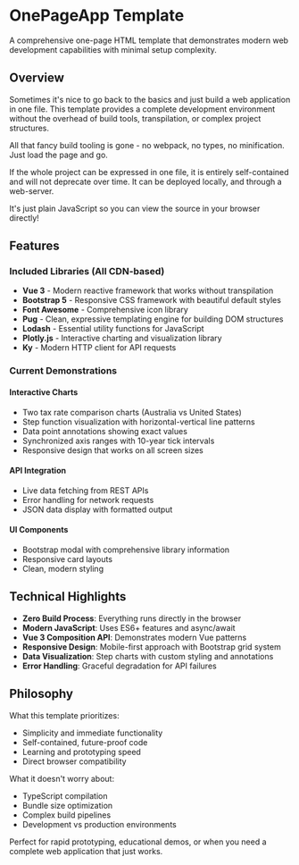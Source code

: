 # OnePageApp Template

A comprehensive one-page HTML template that demonstrates modern web development capabilities with minimal setup complexity.

## Overview

Sometimes it's nice to go back to the basics and just build a web application in one file. This template provides a complete development environment without the overhead of build tools, transpilation, or complex project structures.

All that fancy build tooling is gone - no webpack, no types, no minification. Just load the page and go.

If the whole project can be expressed in one file, it is entirely self-contained and will not deprecate over time. It can be deployed locally, and through a web-server.

It's just plain JavaScript so you can view the source in your browser directly!

## Features

### Included Libraries (All CDN-based)
- **Vue 3** - Modern reactive framework that works without transpilation
- **Bootstrap 5** - Responsive CSS framework with beautiful default styles
- **Font Awesome** - Comprehensive icon library
- **Pug** - Clean, expressive templating engine for building DOM structures
- **Lodash** - Essential utility functions for JavaScript
- **Plotly.js** - Interactive charting and visualization library
- **Ky** - Modern HTTP client for API requests

### Current Demonstrations

#### Interactive Charts
- Two tax rate comparison charts (Australia vs United States)
- Step function visualization with horizontal-vertical line patterns
- Data point annotations showing exact values
- Synchronized axis ranges with 10-year tick intervals
- Responsive design that works on all screen sizes

#### API Integration
- Live data fetching from REST APIs
- Error handling for network requests
- JSON data display with formatted output

#### UI Components
- Bootstrap modal with comprehensive library information
- Responsive card layouts
- Clean, modern styling

## Technical Highlights

- **Zero Build Process**: Everything runs directly in the browser
- **Modern JavaScript**: Uses ES6+ features and async/await
- **Vue 3 Composition API**: Demonstrates modern Vue patterns
- **Responsive Design**: Mobile-first approach with Bootstrap grid system
- **Data Visualization**: Step charts with custom styling and annotations
- **Error Handling**: Graceful degradation for API failures

## Philosophy

What this template prioritizes:
- Simplicity and immediate functionality
- Self-contained, future-proof code
- Learning and prototyping speed
- Direct browser compatibility

What it doesn't worry about:
- TypeScript compilation
- Bundle size optimization
- Complex build pipelines
- Development vs production environments

Perfect for rapid prototyping, educational demos, or when you need a complete web application that just works.